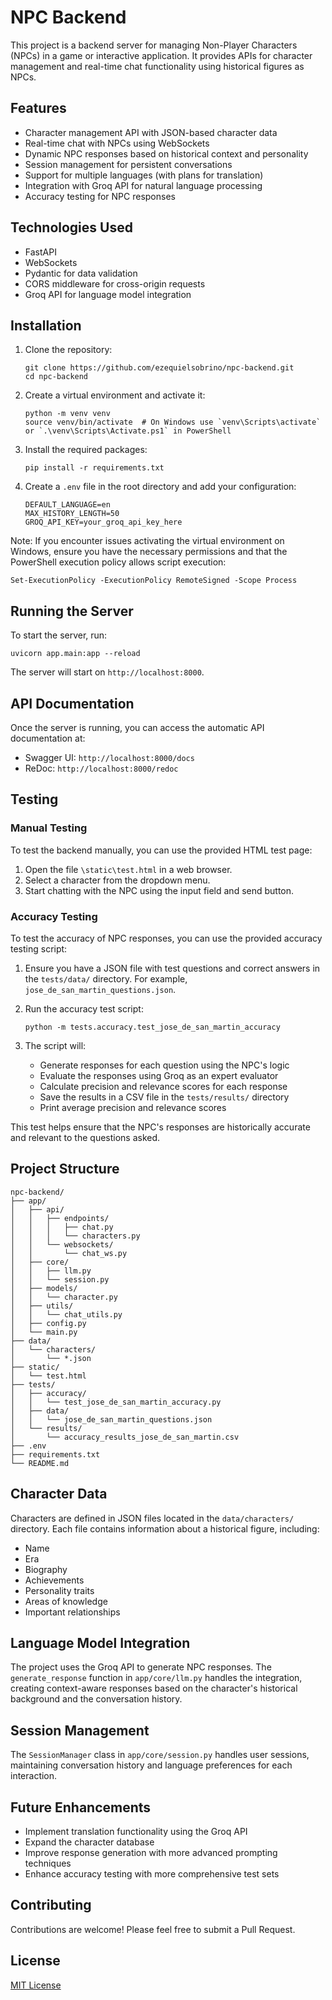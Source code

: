 # NPC Backend

This project is a backend server for managing Non-Player Characters (NPCs) in a game or interactive application. It provides APIs for character management and real-time chat functionality using historical figures as NPCs.

## Features

- Character management API with JSON-based character data
- Real-time chat with NPCs using WebSockets
- Dynamic NPC responses based on historical context and personality
- Session management for persistent conversations
- Support for multiple languages (with plans for translation)
- Integration with Groq API for natural language processing
- Accuracy testing for NPC responses

## Technologies Used

- FastAPI
- WebSockets
- Pydantic for data validation
- CORS middleware for cross-origin requests
- Groq API for language model integration

## Installation

1. Clone the repository:
   ```
   git clone https://github.com/ezequielsobrino/npc-backend.git
   cd npc-backend
   ```

2. Create a virtual environment and activate it:
   ```
   python -m venv venv
   source venv/bin/activate  # On Windows use `venv\Scripts\activate` or `.\venv\Scripts\Activate.ps1` in PowerShell
   ```

3. Install the required packages:
   ```
   pip install -r requirements.txt
   ```

4. Create a `.env` file in the root directory and add your configuration:
   ```
   DEFAULT_LANGUAGE=en
   MAX_HISTORY_LENGTH=50
   GROQ_API_KEY=your_groq_api_key_here
   ```

Note: If you encounter issues activating the virtual environment on Windows, ensure you have the necessary permissions and that the PowerShell execution policy allows script execution:
   ```
   Set-ExecutionPolicy -ExecutionPolicy RemoteSigned -Scope Process
   ```

## Running the Server

To start the server, run:

```
uvicorn app.main:app --reload
```

The server will start on `http://localhost:8000`.

## API Documentation

Once the server is running, you can access the automatic API documentation at:

- Swagger UI: `http://localhost:8000/docs`
- ReDoc: `http://localhost:8000/redoc`

## Testing

### Manual Testing
To test the backend manually, you can use the provided HTML test page:

1. Open the file `\static\test.html` in a web browser.
2. Select a character from the dropdown menu.
3. Start chatting with the NPC using the input field and send button.

### Accuracy Testing
To test the accuracy of NPC responses, you can use the provided accuracy testing script:

1. Ensure you have a JSON file with test questions and correct answers in the `tests/data/` directory. For example, `jose_de_san_martin_questions.json`.

2. Run the accuracy test script:
   ```
   python -m tests.accuracy.test_jose_de_san_martin_accuracy
   ```

3. The script will:
   - Generate responses for each question using the NPC's logic
   - Evaluate the responses using Groq as an expert evaluator
   - Calculate precision and relevance scores for each response
   - Save the results in a CSV file in the `tests/results/` directory
   - Print average precision and relevance scores

This test helps ensure that the NPC's responses are historically accurate and relevant to the questions asked.

## Project Structure

```
npc-backend/
├── app/
│   ├── api/
│   │   ├── endpoints/
│   │   │   ├── chat.py
│   │   │   └── characters.py
│   │   └── websockets/
│   │       └── chat_ws.py
│   ├── core/
│   │   ├── llm.py
│   │   └── session.py
│   ├── models/
│   │   └── character.py
│   ├── utils/
│   │   └── chat_utils.py
│   ├── config.py
│   └── main.py
├── data/
│   └── characters/
│       └── *.json
├── static/
│   └── test.html
├── tests/
│   ├── accuracy/
│   │   └── test_jose_de_san_martin_accuracy.py
│   ├── data/
│   │   └── jose_de_san_martin_questions.json
│   └── results/
│       └── accuracy_results_jose_de_san_martin.csv
├── .env
├── requirements.txt
└── README.md
```

## Character Data

Characters are defined in JSON files located in the `data/characters/` directory. Each file contains information about a historical figure, including:

- Name
- Era
- Biography
- Achievements
- Personality traits
- Areas of knowledge
- Important relationships

## Language Model Integration

The project uses the Groq API to generate NPC responses. The `generate_response` function in `app/core/llm.py` handles the integration, creating context-aware responses based on the character's historical background and the conversation history.

## Session Management

The `SessionManager` class in `app/core/session.py` handles user sessions, maintaining conversation history and language preferences for each interaction.

## Future Enhancements

- Implement translation functionality using the Groq API
- Expand the character database
- Improve response generation with more advanced prompting techniques
- Enhance accuracy testing with more comprehensive test sets

## Contributing

Contributions are welcome! Please feel free to submit a Pull Request.

## License

[MIT License](LICENSE)